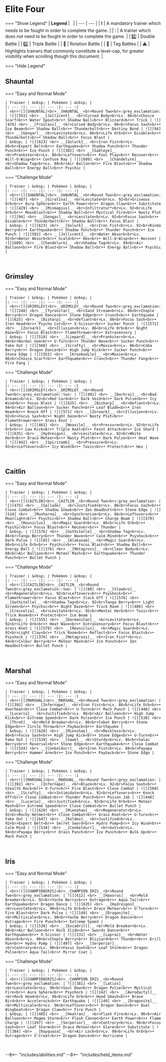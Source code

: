 # Elite Four

=== "Show Legend"
    | __Legend__ | &nbsp; |
    | --- | --- |
    | :exclamation: | A mandatory trainer which needs to be fought in order to complete the game. |
    | :grey_exclamation: | A trainer which does not need to be fought in order to complete the game. |
    | :two:  | Double Battle | 
    |  :three:  | Triple Battle |
    | :arrows_counterclockwise:  | Rotation Battle |
    | :handshake: | Tag Battles |
    | :warning: | Highlights trainers that commonly constitute a level-cap, for greater visibility when scrolling though this document. |

=== "Hide Legend"
&nbsp;


## Shauntal

=== "Easy and Normal Mode"

    | Trainer | &nbsp; | Pokémon | &nbsp; |
    |: --- :|: --- :|: --- :|: --- :|
    | <br>![][SHAUNTAL]<br>__SHAUNTAL__<br>Round Two<br>:grey_exclamation: | ![][593] <br> __[Jellicent]__ <br>Cursed Body<br>Lv. 86<br>Choice Scarf<br>• Water Spout<br>• Shadow Ball<br>• Blizzard<br>• Trick | ![][478] <br> __[Froslass]__ <br>Cursed Body<br>Lv. 86<br>Focus Sash<br>• Ice Beam<br>• Shadow Ball<br>• Thunderbolt<br>• Destiny Bond | ![][94] <br> __[Gengar]__ <br>Levitate<br>Lv. 86<br>Life Orb<br>• Disable<br>• Thunderbolt<br>• Shadow Ball<br>• Focus Blast |
    | &nbsp; | ![][623] <br> __[Golurk]__ <br>Iron Fist<br>Lv. 86<br>Expert Belt<br>• Earthquake<br>• Shadow Punch<br>• Thunder Punch<br>• Ice Punch | ![][302] <br> __[Sableye]__ <br>Prankster<br>Lv. 86<br>Leftovers<br>• Foul Play<br>• Recover<br>• Will-O-Wisp<br>• Confuse Ray | ![][609] <br> __[Chandelure]__ <br>Shadow Tag<br>Lv. 88<br>Air Ballon<br>• Fire Blast<br>• Shadow Ball<br>• Energy Ball<br>• Psychic |
    
=== "Challenge Mode"

    | Trainer | &nbsp; | Pokémon | &nbsp; |
    |: --- :|: --- :|: --- :|: --- :|
    | <br>![][SHAUNTAL]<br>__SHAUNTAL__<br>Round Two<br>:grey_exclamation: | ![][487] <br> __[Giratina]__ <br>Levitate<br>Lv. 92<br>Griseous Orb<br>• Aura Sphere<br>• Earth Power<br>• Dragon Claw<br>• Substitute | ![][429] <br> __[Mismagius]__ <br>Infiltrator*<br>Lv. 92<br>Life Orb<br>• Moonblast<br>• Shadow Ball<br>• Mystical Fire<br>• Nasty Plot | ![][94] <br> __[Gengar]__ <br>Levitate<br>Lv. 92<br>Focus Sash<br>• Disable<br>• Thunderbolt<br>• Shadow Ball<br>• Focus Blast |
    | &nbsp; | ![][623] <br> __[Golurk]__ <br>Iron Fist<br>Lv. 92<br>Rindo Berry<br>• Earthquake<br>• Shadow Punch<br>• Thunder Punch<br>• Ice Punch | ![][593] <br> __[Jellicent]__ <br>Water Absorb<br>Lv. 92<br>Water Absorb<br>• Scald<br>• Hex<br>• Will-O-Wisp<br>• Recover | ![][609] <br> __[Chandelure]__ <br>Shadow Tag<br>Lv. 94<br>Air Balloon<br>• Fire Blast<br>• Shadow Ball<br>• Energy Ball<br>• Psychic |
    
&nbsp;



## Grimsley

=== "Easy and Normal Mode"

    | Trainer | &nbsp; | Pokémon | &nbsp; |
    |: --- :|: --- :|: --- :|: --- :|
    | <br>![][GRIMSLEY]<br>__GRIMSLEY__<br>Round Two<br>:grey_exclamation: | ![][248] <br> __[Tyranitar]__ <br>Sand Stream<br>Lv. 86<br>Chople Berry<br>• Dragon Dance<br>• Stone Edge<br>• Crunch<br>• Earthquake | ![][625] <br> __[Bisharp]__ <br>Defiant<br>Lv. 88<br>Focus Sash<br>• Iron Head<br>• Psycho Cut<br>• X-Scissor<br>• Sucker Punch | ![][571] <br> __[Zoroark]__ <br>Illusion<br>Lv. 86<br>Life Orb<br>• Night Daze<br>• Focus Blast<br>• Flamethrower<br>• Extrasensory |
    | &nbsp; | ![][510] <br> __[Liepard]__ <br>Prankster<br>Lv. 86<br>Normal Gem<br>• U-Turn<br>• Thunder Wave<br>• Sucker Punch<br>• Fake Out | ![][560] <br> __[Scrafty]__ <br>Moxie<br>Lv. 86<br>Coba Berry<br>• Dragon Dance<br>• High Jump Kick<br>• Sucker Punch<br>• Stone Edge | ![][553] <br> __[Krookodile]__ <br>Moxie<br>Lv. 86<br>Choice Scarf<br>• Earthquake<br>• Crunch<br>• Thunder Fang<br>• Fire Fang |
    
=== "Challenge Mode"

    | Trainer | &nbsp; | Pokémon | &nbsp; |
    |: --- :|: --- :|: --- :|: --- :|
    | <br>![][GRIMSLEY]<br>__GRIMSLEY__<br>Round Two<br>:grey_exclamation::two: | ![][491] <br> __[Darkrai]__ <br>Bad Dreams<br>Lv. 92<br>Red Card<br>• Dark Void<br>• Dark Pulse<br>• Icy Wind<br>• Focus Blast | ![][625] <br> __[Bisharp]__ <br>Defiant<br>Lv. 94<br>Air Balloon<br>• Sucker Punch<br>• Leaf Blade<br>• Iron Head<br>• Knock Off | ![][571] <br> __[Zoroark]__ <br>Illusion<br>Lv. 92<br>Focus Sash<br>• Night Daze<br>• Nasty Plot<br>• Flamethrower<br>• Grass Knot |
    | &nbsp; | ![][461] <br> __[Weavile]__ <br>Pressure<br>Lv. 92<br>Life Orb<br>• Low Kick<br>• Triple Axel<br>• Feint Attack<br>• Ice Shard | ![][635] <br> __[Hydreigon]__ <br>Levitate<br>Lv. 92<br>White Herb<br>• Draco Meteor<br>• Nasty Plot<br>• Dark Pulse<br>• Heat Wave | ![][442] <br> __[Spiritomb]__ <br>Pressure<br>Lv. 92<br>Leftovers<br>• Icy Wind<br>• Toxic<br>• Protect<br>• Hex |
    
    
&nbsp;



## Caitlin

=== "Easy and Normal Mode"

    | Trainer | &nbsp; | Pokémon | &nbsp; |
    |: --- :|: --- :|: --- :|: --- :|
    | <br>![][CAITLIN]<br>__CAITLIN__<br>Round Two<br>:grey_exclamation: | ![][475] <br> __[Gallade]__ <br>Justified<br>Lv. 86<br>Focus Sash<br>• Close Combat<br>• Shadow Sneak<br>• Zen Headbutt<br>• Stone Edge | ![][518] <br> __[Musharna]__ <br>Synchronize<br>Lv. 86<br>Leftovers<br>• Moonlight<br>• Psychic<br>• Shadow Ball<br>• Charge Beam | ![][579] <br> __[Reuniclus]__ <br>Magic Guard<br>Lv. 86<br>Life Orb<br>• Psychic<br>• Focus Blast<br>• Recover<br>• Thunder |
    | &nbsp; | ![][576] <br> __[Gothitelle]__ <br>Shadow Tag<br>Lv. 86<br>Tanga Berry<br>• Thunder Wave<br>• Calm Mind<br>• Psyshock<br>• Dark Pulse | ![][65] <br> __[Alakazam]__ <br>Magic Guard<br>Lv. 86<br>Life Orb<br>• Psychic<br>• Focus Blast<br>• Shadow Ball<br>• Energy Ball | ![][376] <br> __[Metagross]__ <br>Clear Body<br>Lv. 88<br>Air Balloon<br>• Meteor Mash<br>• Earthquake<br>• Thunder Punch<br>• Bullet Punch |
    
=== "Challenge Mode"

    | Trainer | &nbsp; | Pokémon | &nbsp; |
    |: --- :|: --- :|: --- :|: --- :|
    | <br>![][CAITLIN]<br>__CAITLIN__<br>Round Two<br>:grey_exclamation::two: | ![][80] <br> __[Slowbro]__ <br>Regenerator<br>Lv. 92<br>Leftovers<br>• Psyshock<br>• Flamethrower<br>• Focus Blast<br>• Slack Off | ![][576] <br> __[Gothitelle]__ <br>Shadow Tag<br>Lv. 92<br>Tanga Berry<br>• Light Screen<br>• Psychic<br>• Night Daze<br>• Trick Room | ![][488] <br> __[Cresselia]__ <br>Levitate<br>Lv. 92<br>Mental Herb<br>• Toxic<br>• Trick Room<br>• Protect<br>• Ice Beam |
    | &nbsp; | ![][555] <br> __[Darmanitan]__ <br>Levitate<br>Lv. 92<br>Life Orb<br>• Heat Wave<br>• Extrasensory<br>• Focus Blast<br>• Grass Knot | ![][579] <br> __[Reuniclus]__ <br>Magic Guard<br>Lv. 92<br>Light Clay<br>• Trick Room<br>• Reflect<br>• Focus Blast<br>• Psyshock | ![][376] <br> __[Metagross]__ <br>Iron Fist*<br>Lv. 94<br>Colbur Berry<br>• Meteor Mash<br>• Ice Punch<br>• Zen Headbutt<br>• Bullet Punch |
    
    
&nbsp;



## Marshal

=== "Easy and Normal Mode"

    | Trainer | &nbsp; | Pokémon | &nbsp; |
    |: --- :|: --- :|: --- :|: --- :|
    | <br>![][MARSHAL]<br>__MARSHAL__<br>Round Two<br>:grey_exclamation: | ![][392] <br> __[Infernape]__ <br>Iron Fist<br>Lv. 86<br>Life Orb<br>• Overheat<br>• Close Combat<br>• U-Turn<br>• Mach Punch | ![][448] <br> __[Lucario]__ <br>Justified<br>Lv. 86<br>Air Balloon<br>• High Jump Kick<br>• Extreme Speed<br>• Dark Pulse<br>• Ice Punch | ![][538] <br> __[Throh]__ <br>Mold Breaker<br>Lv. 86<br>Cobat Berry<br>• Stone Edge<br>• Circle Throw<br>• Payback<br>• Earthquake |
    | &nbsp; | ![][620] <br> __[Mienshao]__ <br>Reckless<br>Lv. 86<br>Focus Sash<br>• High Jump Kick<br>• Stone Edge<br>• U-Turn<br>• Fake Out | ![][539] <br> __[Sawk]__ <br>Sturdy<br>Lv. 86<br>Salac Berry<br>• Reversal<br>• Stone Edge<br>• Earthquake<br>• Close Combat | ![][534] <br> __[Conkeldurr]__ <br>Iron Fist<br>Lv. 88<br>Payapa Berry<br>• Hammer Arm<br>• Ice Punch<br>• Payback<br>• Stone Edge |
    
=== "Challenge Mode"

    | Trainer | &nbsp; | Pokémon | &nbsp; |
    |: --- :|: --- :|: --- :|: --- :|
    | <br>![][MARSHAL]<br>__MARSHAL__<br>Round Two<br>:grey_exclamation: | ![][392] <br> __[Infernape]__ <br>Blaze<br>Lv. 92<br>Focus Sash<br>• Stealth Rock<br>• U-Turn<br>• Fire Blast<br>• Close Combat | ![][560] <br> __[Scrafty]__ <br>Intimidate<br>Lv. 92<br>Leftovers<br>• Knock Off<br>• Close Combat<br>• Thunder Punch<br>• Poison Jab | ![][448] <br> __[Lucario]__ <br>Justified<br>Lv. 92<br>Life Orb<br>• Meteor Mash<br>• Extreme Speed<br>• Close Combat<br>• Bullet Punch |
    | &nbsp; | ![][620] <br> __[Mienshao]__ <br>Regenerator<br>Lv. 92<br>Rocky Helmet<br>• Close Combat<br>• Grass Knot<br>• U-Turn<br>• Fake Out | ![][647] <br> __[Keldeo]__ <br>Justified<br>Lv. 92<br>Expert Belt<br>• Secret Sword<br>• Hydro Pump<br>• Icy Wind<br>• Calm Mind | ![][534] <br> __[Conkeldurr]__ <br>Guts<br>Lv. 94<br>Payapa Berry<br>• Drain Punch<br>• Ice Punch<br>• Bulk Up<br>• Mach Punch |
    
&nbsp;



## Iris

=== "Easy and Normal Mode"

    | Trainer | &nbsp; | Pokémon | &nbsp; |
    |: --- :|: --- :|: --- :|: --- :|
    | <br>![][CHAMPIONIRIS]<br>__CHAMPION IRIS__<br>Round Two<br>:grey_exclamation: | ![][612] <br> __[Haxorus]__ <br>Mold Breaker<br>Lv. 92<br>Yache Berry<br>• Outrage<br>• Aqua Tail<br>• Earthquake<br>• Dragon Dance | ![][635] <br> __[Hydreigon]__ <br>Levitate<br>Lv. 90<br>Life Orb<br>• Draco Meteor<br>• U-Turn<br>• Fire Blast<br>• Dark Pulse | ![][149] <br> __[Dragonite]__ <br>Multiscale<br>Lv. 90<br>Yache Berry<br>• Dragon Dance<br>• Outrage<br>• Fire Punch<br>• Extreme Speed |
    | &nbsp; | ![][530] <br> __[Excadrill]__ <br>Mold Breaker<br>Lv. 90<br>Air Balloon<br>• Rock Slide<br>• Swords Dance<br>• Earthquake<br>• X-Scissor | ![][131] <br> __[Lapras]__ <br>Water Absorb<br>Lv. 90<br>Chople Berry<br>• Blizzard<br>• Thunder<br>• Drill Run<br>• Hydro Pump | ![][497] <br> __[Serperior]__ <br>Contrary<br>Lv. 90<br>Focus Sash<br>• Leaf Storm<br>• Dragon Pulse<br>• Aqua Tail<br>• Mirror Coat |
    
=== "Challenge Mode"

    | Trainer | &nbsp; | Pokémon | &nbsp; |
    |: --- :|: --- :|: --- :|: --- :|
    | <br>![][CHAMPIONIRIS]<br>__CHAMPION IRIS__<br>Round Two<br>:grey_exclamation: | ![][381] <br> __[Latios]__ <br>Levitate<br>Lv. 96<br>Soul Dew<br>• Dragon Pulse<br>• Mystical Fire<br>• Aura Sphere<br>• Psyshock | ![][142] <br> __[Aerodactyl]__ <br>Rock Head<br>Lv. 96<br>Life Orb<br>• Head Smash<br>• Brave Bird<br>• Accelerock<br>• Earthquake | ![][149] <br> __[Dragonite]__ <br>Multiscale<br>Lv. 96<br>Leftovers<br>• Dragon Dance<br>• Dual Wingbeat<br>• Dragon Claw<br>• Fire Punch |
    | &nbsp; | ![][485] <br> __[Heatran]__ <br>Flash Fire<br>Lv. 96<br>Air Balloon<br>• Magma Storm<br>• Flash Cannon<br>• Earth Power<br>• Flame Charge | ![][497] <br> __[Serperior]__ <br>Contrary<br>Lv. 96<br>Focus Sash<br>• Leaf Storm<br>• Draco Meteor<br>• Glare<br>• Substitute | ![][384] <br> __[Rayquaza]__ <br>Air Lock<br>Lv. 98<br>Life Orb<br>• Outrage<br>• V-Creat<br>• Dragon Dance<br>• Hurricane |
    
&nbsp;





--8<-- "includes/abilities.md"
--8<-- "includes/held_items.md"

[SHAUNTAL]: ../img/Trainers/Shauntal.gif
[593]: ../img/animated/593.gif
[Jellicent]: ../pokemons/593/
[478]: ../img/animated/478.gif
[Froslass]: ../pokemons/478/
[94]: ../img/animated/94.gif
[Gengar]: ../pokemons/094/
[623]: ../img/animated/623.gif
[Golurk]: ../pokemons/623/
[302]: ../img/animated/302.gif
[Sableye]: ../pokemons/302/
[609]: ../img/animated/609.gif
[Chandelure]: ../pokemons/609/
[487]: ../img/animated/487.gif
[Giratina]: ../pokemons/487/
[429]: ../img/animated/429.gif
[Mismagius]: ../pokemons/429/
[GRIMSLEY]: ../img/Trainers/Grimsley.gif
[248]: ../img/animated/248.gif
[Tyranitar]: ../pokemons/248/
[625]: ../img/animated/625.gif
[Bisharp]: ../pokemons/625/
[571]: ../img/animated/571.gif
[Zoroark]: ../pokemons/571/
[510]: ../img/animated/510.gif
[Liepard]: ../pokemons/510/
[560]: ../img/animated/560.gif
[Scrafty]: ../pokemons/560/
[553]: ../img/animated/553.gif
[Krookodile]: ../pokemons/553/
[491]: ../img/animated/491.gif
[Darkrai]: ../pokemons/491/
[461]: ../img/animated/461.gif
[Weavile]: ../pokemons/461/
[635]: ../img/animated/635.gif
[Hydreigon]: ../pokemons/635/
[442]: ../img/animated/442.gif
[Spiritomb]: ../pokemons/442/
[CAITLIN]: ../img/Trainers/Caitlin.gif
[475]: ../img/animated/475.gif
[Gallade]: ../pokemons/475/
[518]: ../img/animated/518.gif
[Musharna]: ../pokemons/518/
[579]: ../img/animated/579.gif
[Reuniclus]: ../pokemons/579/
[576]: ../img/animated/576.gif
[Gothitelle]: ../pokemons/576/
[65]: ../img/animated/65.gif
[Alakazam]: ../pokemons/065/
[376]: ../img/animated/376.gif
[Metagross]: ../pokemons/376/
[80]: ../img/animated/80.gif
[Slowbro]: ../pokemons/080/
[488]: ../img/animated/488.gif
[Cresselia]: ../pokemons/488/
[555]: ../img/animated/555.gif
[Darmanitan]: ../pokemons/555/
[MARSHAL]: ../img/Trainers/Marshal.gif
[392]: ../img/animated/392.gif
[Infernape]: ../pokemons/392/
[448]: ../img/animated/448.gif
[Lucario]: ../pokemons/448/
[538]: ../img/animated/538.gif
[Throh]: ../pokemons/538/
[620]: ../img/animated/620.gif
[Mienshao]: ../pokemons/620/
[539]: ../img/animated/539.gif
[Sawk]: ../pokemons/539/
[534]: ../img/animated/534.gif
[Conkeldurr]: ../pokemons/534/
[647]: ../img/animated/647.gif
[Keldeo]: ../pokemons/647/
[CHAMPIONIRIS]: ../img/Trainers/Iris.gif
[612]: ../img/animated/612.gif
[Haxorus]: ../pokemons/612/
[149]: ../img/animated/149.gif
[Dragonite]: ../pokemons/149/
[530]: ../img/animated/530.gif
[Excadrill]: ../pokemons/530/
[131]: ../img/animated/131.gif
[Lapras]: ../pokemons/131/
[497]: ../img/animated/497.gif
[Serperior]: ../pokemons/497/
[381]: ../img/animated/381.gif
[Latios]: ../pokemons/381/
[142]: ../img/animated/142.gif
[Aerodactyl]: ../pokemons/142/
[485]: ../img/animated/485.gif
[Heatran]: ../pokemons/485/
[384]: ../img/animated/384.gif
[Rayquaza]: ../pokemons/384/